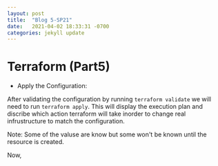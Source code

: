 ```yaml
---
layout: post
title:  "Blog 5-SP21"
date:   2021-04-02 18:33:31 -0700
categories: jekyll update
---
```



# Terraform (Part5)

- Apply the Configuration:

After validating the configuration by running `terraform validate` we will need to run `terraform apply`. 
This will display the execution plan and discribe which action terraform will take inorder to change real infrustructure to match the configuration. 

Note: Some of the valuse are know but some won't be known until the resource is created. 

Now, 